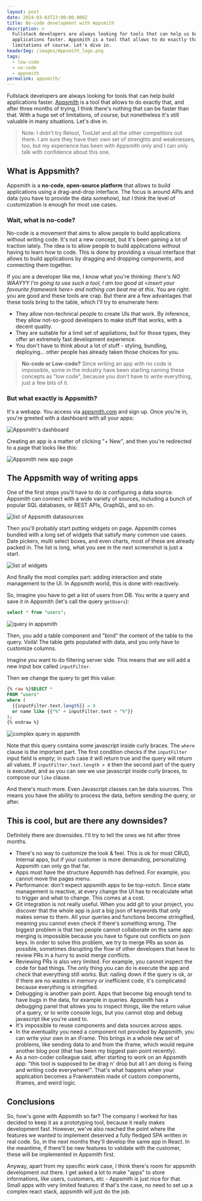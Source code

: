 ```yaml
---
layout: post
date: 2024-03-03T23:00:00.000Z
title: No-code development with Appsmith
description: >
  Fullstack developers are always looking for tools that can help us build
  applications faster. Appsmith is a tool that allows to do exactly that, with
  limitations of course. Let's dive in.
headerImg: /images/Appsmith_logo.png
tags:
  - low-code
  - no-code
  - appsmith
permalink: appsmith/
---
```


Fullstack developers are always looking for tools that can help build applications faster. [Appsmith](https://www.appsmith.com/ "Appsmith") is a tool that allows to do exactly that, and after three months of trying, I think there's nothing that can be faster than that. With a huge set of limitations, of course, but nonetheless it's still valuable in many situations. Let's dive in.

> Note: I didn't try Retool, ToolJet and all the other competitors out there. I am sure they have their own set of strenghts and weaknesses, too, but my experience has been with Appsmith only and I can only talk with confidence about this one.

## What is Appsmith?

Appsmith is a **no-code**, **open-source platform** that allows to build applications using a drag-and-drop interface. The focus is around APIs and data (you have to provide the data somehow), but I think the level of customization is enough for most use cases.

### Wait, what is no-code?

No-code is a movement that aims to allow people to build applications without writing code. It's not a new concept, but it's been gaining a lot of traction lately. The idea is to allow people to build applications without having to learn how to code. This is done by providing a visual interface that allows to build applications by dragging and dropping components, and connecting them together.

If you are a developer like me, I know what you're thinking: *there's NO WAAYYY I'm going to use such a tool, I am too good at \<insert your favourite framework here> and nothing can beat me at this*. You are right: you are good and these tools are crap. But there are a few advantages that these tools bring to the table, which I'll try to enumerate here:

* They allow non-technical people to create UIs that work. By inference, they allow not-so-good developers to make stuff that works, with a decent quality.
* They are suitable for a limit set of appliations, but for those types, they offer an extremely fast development experience.
* You don't have to think about a lot of stuff - styling, bundling, deploying... other people has already taken those choices for you.

> **No-code or Low-code?**
> Since writing an app with no code is impossible, some in the industry have been starting naming these concepts as "low code", because you don't have to write everything, just a few bits of it.

### But what exactly is Appsmith?

It's a webapp. You access via [appsmith.com](https://www.appsmith.com/) and sign up. Once you're in, you're greeted with a dashboard with all your apps:

![Appsmith's dashboard](/images/appsmith_dashboard.png)

Creating an app is a matter of clicking "+ New", and then you're redirected to a page that looks like this:

![Appsmith new app page](/images/appsmith_new_app.png)

## The Appsmith way of writing apps

One of the first steps you'll have to do is configuring a data source. Appsmith can connect with a wide variety of sources, including a bunch of popular SQL databases, or REST APIs, GraphQL, and so on.

![list of Appsmith datasources](/images/appsmith-datasources.png)

Then you'll probably start putting widgets on page. Appsmith comes bundled with a long set of widgets that satisfy many common use cases. Date pickers, multi select boxes, and even charts, most of these are already packed in. The list is long, what you see in the next screenshot is just a start.

![list of widgets](/images/appsmith-widgets.png)

And finally the most complex part: adding interaction and state management to the UI. In Appsmith world, this is done with reactively.

So, imagine you have to get a list of users from DB. You write a query and save it in Appsmith (let's call the query `getUsers`):

```sql
select * from "users";
```

![query in appsmith](/images/appsmith_query.png)

Then, you add a table component and "bind" the content of the table to the query. Voilà! The table gets populated with data, and you only have to customize columns.

Imagine you want to do filtering server side. This means that we will add a new input box called `inputFilter`.

Then we change the query to get this value:

```sql
{% raw %}SELECT * 
FROM "users" 
where (
  {{inputFilter.text.length}} = 0 
  or name like {{"%" + inputFilter.text + "%"}}
);
{% endraw %}
```

![complex query in appsmith](/images/appsmith_query_2.png)

Note that this query contains some javascript inside curly braces. The `where` clause is the important part. The first condition checks if the `inputFilter` input field is empty; in such case it will return true and the query will return all values. If `inputFilter.text.length > 0` then the second part of the query is executed, and as you can see we use javascript inside curly braces, to compose our `like` clause.

And there's much more. Even Javascript classes can be data sources. This means you have the ability to process the data, before sending the query, or after.

## This is cool, but are there any downsides?

Definitely there are downsides. I'll try to tell the ones we hit after three months.

* There's no way to customize the look & feel. This is ok for most CRUD, Internal apps, but if your customer is more demanding, personalizing Appsmith can only go that far.
* Apps must have the structure Appsmith has defined. For example, you cannot move the pages menu.
* Performance: don't expect appsmith apps to be top-notch. Since state management is reactive, at every change the UI has to recalculate what to trigger and what to change. This comes at a cost.
* Git integration is not really useful. When you add git to your project, you discover that the whole app is *just* a big json of keywords that only makes sense to them. All your queries and functions become stringified, meaning you cannot even check if there's something wrong. The biggest problem is that two people cannot collaborate on the same app: merging is impossible because you have to figure out conflicts on json keys. In order to solve this problem, we try to merge PRs as soon as possible, sometimes disrupting the flow of other developers that have to review PRs in a hurry to avoid merge conflicts.
* Reviewing PRs is also very limited. For example, you cannot inspect the code for bad things. The only thing you can do is execute the app and check that everything still works. But: nailing down if the query is ok, or if there are no wastes in memory or inefficient code, it's complicated because everything is stringified.
* Debugging is another pain point. Apps that become big enough tend to have bugs in the data, for example in queries. Appsmith has a debugging panel that allows you to inspect things, like the return value of a query, or to write console logs, but you cannot stop and debug javascript like you're used to.
* It's impossible to reuse components and data sources across apps.
* In the eventuality you need a component not provided by Appsmith, you can write your own in an iFrame. This brings in a whole new set of problems, like sending data to and from the iframe, which would require another blog post (that has been my biggest pain point recently).
* As a non-coder colleague said, after starting to work on an Appsmith app: "this tool is supposed to be drag n' drop but all I am doing is fixing and writing code everywhere!". That's what happens when your application becomes a Frankenstein made of custom components, iframes, and weird logic.

## Conclusions

So, how's gone with Appsmith so far? The company I worked for has decided to keep it as a prototyping tool, because it really makes development fast. However, we've also reached the point where the features we wanted to implement deserved a fully fledged SPA written in real code. So, in the next months they'll develop the same app in React. In the meantime, if there'll be new features to validate with the customer, these will be implemented in Appsmith first.

Anyway, apart from my specific work case, I think there's room for appsmith development out there. I get asked a lot to make "apps" to store informations, like users, customers, etc - Appsmith is just nice for that. Small apps with very limited features: if that's the case, no need to set up a complex react stack, appsmith will just do the job.
